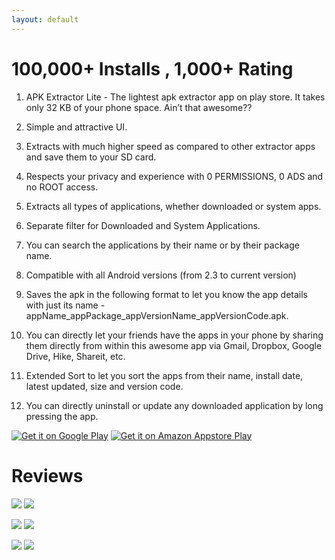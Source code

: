 ```yaml
---
layout: default
---
```

# [](#header-2)100,000+ Installs , 1,000+ Rating 

1.  APK Extractor Lite - The lightest apk extractor app on play store. It takes only 32 KB of your phone space. Ain’t that awesome??

2.  Simple and attractive UI.

3.	Extracts with much higher speed as compared to other extractor apps and save them to your SD card.

4.	Respects your privacy and experience with 0 PERMISSIONS, 0 ADS and no ROOT access.

5.	Extracts all types of applications, whether downloaded or system apps. 

6.	Separate filter for Downloaded and System Applications.

7.	You can search the applications by their name or by their package name.

8.	Compatible with all Android versions (from 2.3 to current version)

9.	Saves the apk in the following format to let you know the app details with just its name - appName_appPackage_appVersionName_appVersionCode.apk.

10.	You can directly let your friends have the apps in your phone by sharing them directly from within this awesome app via Gmail, Dropbox, Google Drive, Hike, Shareit, etc.

11.	Extended Sort to let you sort the apps from their name, install date, latest updated, size and version code.

12.	You can directly uninstall or update any downloaded application by long pressing the app.

[![Get it on Google Play](https://raw.githubusercontent.com/jontyankit/jontyankit.github.io/master/assets/images/google-play-badge_apk.png)](https://play.google.com/store/apps/details?id=com.tutorialsface.apkextractorlite&utm_source=github_page&utm_campaign=apk_extractor&pcampaignid=MKT-Other-global-all-co-prtnr-py-PartBadge-Mar2515-1) [![Get it on Amazon Appstore Play](https://raw.githubusercontent.com/jontyankit/jontyankit.github.io/master/assets/images/amazon-underground-app-us-black.png)](https://www.amazon.com/dp/B06XJN2WNX/ref=sr_marpr_13?s=mobile-apps&ie=UTF8&qid=1489311873)

# [](#header-1)Reviews
![](https://github.com/jontyankit/jontyankit.github.io/raw/master/assets/images/review_1.PNG) ![](https://github.com/jontyankit/jontyankit.github.io/raw/master/assets/images/review_2.PNG)


![](https://github.com/jontyankit/jontyankit.github.io/raw/master/assets/images/review_3.PNG) ![](https://github.com/jontyankit/jontyankit.github.io/raw/master/assets/images/review_4.PNG)


![](https://github.com/jontyankit/jontyankit.github.io/raw/master/assets/images/review_5.PNG) ![](https://github.com/jontyankit/jontyankit.github.io/raw/master/assets/images/review_6.PNG)
